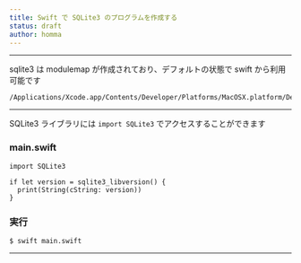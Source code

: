 ```yaml
---
title: Swift で SQLite3 のプログラムを作成する
status: draft
author: homma
---
```


--------------------------------------------------------------------------------

sqlite3 は modulemap が作成されており、デフォルトの状態で swift から利用可能です

````
/Applications/Xcode.app/Contents/Developer/Platforms/MacOSX.platform/Developer/SDKs/MacOSX.sdk/usr/include/module.modulemap
````

--------------------------------------------------------------------------------

SQLite3 ライブラリには `import SQLite3` でアクセスすることができます

### main.swift
````
import SQLite3

if let version = sqlite3_libversion() {
  print(String(cString: version))
}
````

### 実行

````
$ swift main.swift
````

--------------------------------------------------------------------------------
